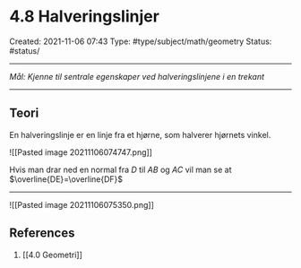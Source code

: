 # 4.8 Halveringslinjer
Created: 2021-11-06 07:43
Type: #type/subject/math/geometry 
Status: #status/

---

*Mål: Kjenne til sentrale egenskaper ved halveringslinjene i en trekant*

---

## Teori

En halveringslinje er en linje fra et hjørne, som halverer hjørnets vinkel.

![[Pasted image 20211106074747.png]]

Hvis man drar ned en normal fra $D$ til $AB$ og $AC$ vil man se at $\overline{DE}=\overline{DF}$

---

![[Pasted image 20211106075350.png]]

## References
1. [[4.0 Geometri]]